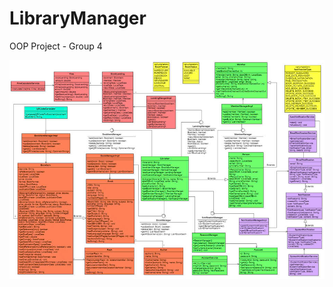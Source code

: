 # LibraryManager
OOP Project - Group 4 


![Image Alt](https://github.com/ducahn2004/LibraryManager/blob/322a94f79e96266463a1251da1337d8198af7e7b/UMLOOP.jpg)
